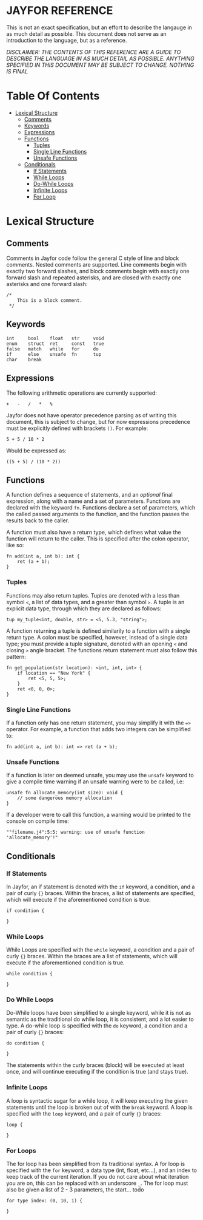 # JAYFOR REFERENCE
This is not an exact specification, but an effort to describe the langauge in
as much detail as possible. This document does not serve as an introduction to
the language, but as a reference. 

*DISCLAIMER: THE CONTENTS OF THIS REFERENCE ARE A GUIDE TO DESCRIBE THE LANGUAGE
IN AS MUCH DETAIL AS POSSIBLE. ANYTHING SPECIFIED IN THIS DOCUMENT MAY BE SUBJECT
TO CHANGE. NOTHING IS FINAL*

# Table Of Contents
* [Lexical Structure](#lexical_structure)
  * [Comments](#comments)
  * [Keywords](#keywords)
  * [Expressions](#expressions)
  * [Functions](#functions)
  	* [Tuples](#tuples)
  	* [Single Line Functions](#single_line_functions)
  	* [Unsafe Functions](#unsafe_functions)
  * [Conditionals](#conditionals)
  	* [If Statements](#if)
  	* [While Loops](#if)
  	* [Do-While Loops](#do)
  	* [Infinite Loops](#loop)
  	* [For Loop](#for)


# <a name="lexical_structure"></a>Lexical Structure
## <a name="comments"></a>Comments
Comments in Jayfor code follow the general C style of line and block comments. Nested
comments are supported.
Line comments begin with exactly two forward slashes, and block comments begin with
exactly one forward slash and repeated asterisks, and are closed with exactly one asterisks
and one forward slash:

	/*
		This is a block comment.
	 */
	
## <a name="keywords"></a>Keywords

	int 	bool	float	str 	void
	enum	struct 	ret 	const 	true
	false 	match 	while 	for 	do
	if 		else 	unsafe 	fn 		tup
	char	break

## <a name="expressions"></a>Expressions
The following arithmetic operations are currently supported:

	+	-	/	*	%

Jayfor does not have operator precedence parsing as of writing this document, this is subject
to change, but for now expressions precedence must be explicitly defined with brackets `()`.
For example:

	5 + 5 / 10 * 2

Would be expressed as:

	((5 + 5) / (10 * 2))

## <a name="functions"></a>Functions
A function defines a sequence of statements, and an *optional* final expression,
along with a name and a set of parameters. Functions are declared with the keyword `fn`.
Functions declare a set of parameters, which the called passed arguments to the function, and
the function passes the results back to the caller.

A function must also have a return type, which defines what value the function will return to
the caller. This is specified after the colon operator, like so:

	fn add(int a, int b): int {
		ret (a + b);
	}

### <a name="tuples"></a>Tuples
Functions may also return tuples. Tuples are denoted with a less than symbol `<`, a list
of data types, and a greater than symbol `>`. A tuple is an explicit data type, through
which they are declared as follows:

	tup my_tuple<int, double, str> = <5, 5.3, "string">;

A function returning a tuple is defined similarily to a function with a single return type. A
colon must be specified, however, instead of a single data type; you must provide a tuple
signature, denoted with an opening `<` and closing `>` angle bracket. The functions return 
statement must also follow this pattern:

	fn get_population(str location): <int, int, int> {
		if location == "New York" {
			ret <5, 5, 5>;
		}
		ret <0, 0, 0>;
	}

### <a name="single_line_functions"></a>Single Line Functions
If a function only has one return statement, you may simplify it with the `=>` operator. For
example, a function that adds two integers can be simplified to:

	fn add(int a, int b): int => ret (a + b);

### <a name="unsafe_functions"></a>Unsafe Functions
If a function is later on deemed unsafe, you may use the `unsafe` keyword to give a compile
time warning if an unsafe warning were to be called, i.e:

	unsafe fn allocate_memory(int size): void {
		// some dangerous memory allocation
	}

If a developer were to call this function, a warning would be printed to the console on compile
time:

	""filename.j4":5:5: warning: use of unsafe function 'allocate_memory'!"

## <a name="conditionals"></a>Conditionals
### <a name="if"></a>If Statements
In Jayfor, an if statement is denoted with the `if` keyword, a condition, and a pair of 
curly `{}` braces. Within the braces, a list of statements are specified, which will execute
if the aforementioned condition is true:

	if condition {

	}

### <a name="while"></a>While Loops
While Loops are specified with the `while` keyword, a condition and a pair of curly `{}` braces.
Within the braces are a list of statements, which will execute if the aforementioned condition
is true.

	while condition {

	}

### <a name="do"></a>Do While Loops
Do-While loops have been simplified to a single keyword, while it is not as semantic as the
traditional do while loop, it is consistent, and a lot easier to type. A do-while loop is
specified with the `do` keyword, a condition and a pair of curly `{}` braces:

	do condition {

	}

The statements within the curly braces (block) will be executed at least once, and will continue
executing if the condition is true (and stays true).

### <a name="loop"></a>Infinite Loops
A loop is syntactic sugar for a while loop, it will keep executing the given statements until
the loop is broken out of with the `break` keyword. A loop is specified with the `loop` keyword,
and a pair of curly `{}` braces:

	loop {

	}

### <a name="for"></a>For Loops
The for loop has been simplified from its traditional syntax. A for loop is specified with the
`for` keyword, a data type (int, float, etc...), and an index to keep track of the current
iteration. If you do not care about what iteration you are on, this can be replaced with an
underscore `_`. The for loop must also be given a list of 2 - 3 parameters, the start... todo

	for type index: (0, 10, 1) {

	}